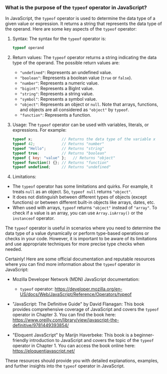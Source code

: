 ### What is the purpose of the `typeof` operator in JavaScript?

In JavaScript, the `typeof` operator is used to determine the data type of a given value or expression. It returns a string that represents the data type of the operand. Here are some key aspects of the `typeof` operator:

1. Syntax:
   The syntax for the `typeof` operator is:
   ```javascript
   typeof operand
   ```

2. Return values:
   The `typeof` operator returns a string indicating the data type of the operand. The possible return values are:
   - `"undefined"`: Represents an undefined value.
   - `"boolean"`: Represents a boolean value (`true` or `false`).
   - `"number"`: Represents a numeric value.
   - `"bigint"`: Represents a BigInt value.
   - `"string"`: Represents a string value.
   - `"symbol"`: Represents a symbol value.
   - `"object"`: Represents an object or `null`. Note that arrays, functions, and objects are all considered as `"object"` by `typeof`.
   - `"function"`: Represents a function.

3. Usage:
   The `typeof` operator can be used with variables, literals, or expressions. For example:
   ```javascript
   typeof x;             // Returns the data type of the variable x
   typeof 42;            // Returns "number"
   typeof "Hello";       // Returns "string"
   typeof true;          // Returns "boolean"
   typeof { key: "value" };   // Returns "object"
   typeof function() {}; // Returns "function"
   typeof undefined;     // Returns "undefined"
   ```

4. Limitations:
  - The `typeof` operator has some limitations and quirks. For example, it treats `null` as an object. So, `typeof null` returns `"object"`.
  - It does not distinguish between different types of objects (except functions) or between different built-in objects like arrays, dates, etc.
  - When used with arrays, `typeof` returns `"object"` instead of `"array"`. To check if a value is an array, you can use `Array.isArray()` or the `instanceof` operator.

The `typeof` operator is useful in scenarios where you need to determine the data type of a value dynamically or perform type-based operations or checks in your code. However, it is important to be aware of its limitations and use appropriate techniques for more precise type checks when needed.

Certainly! Here are some official documentation and reputable resources where you can find more information about the `typeof` operator in JavaScript:

- Mozilla Developer Network (MDN) JavaScript documentation:
  - `typeof` operator: https://developer.mozilla.org/en-US/docs/Web/JavaScript/Reference/Operators/typeof

- "JavaScript: The Definitive Guide" by David Flanagan: This book provides comprehensive coverage of JavaScript and covers the `typeof` operator in Chapter 3. You can find the book here: https://www.oreilly.com/library/view/javascript-the-definitive/9781449393854/

- "Eloquent JavaScript" by Marijn Haverbeke: This book is a beginner-friendly introduction to JavaScript and covers the topic of the `typeof` operator in Chapter 1. You can access the book online here: https://eloquentjavascript.net/

These resources should provide you with detailed explanations, examples, and further insights into the `typeof` operator in JavaScript.
